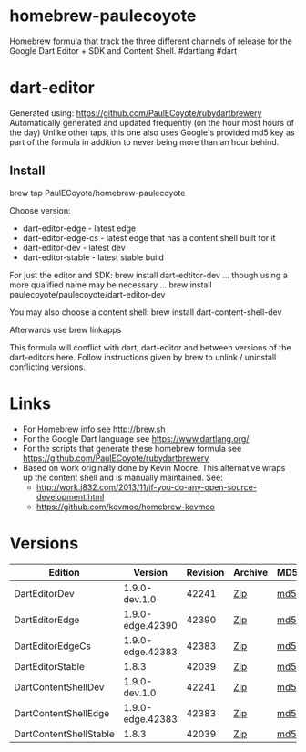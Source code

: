 homebrew-paulecoyote
====================

Homebrew formula that track the three different channels of release for the Google Dart Editor + SDK and Content Shell.  #dartlang #dart

dart-editor
===========

Generated using: https://github.com/PaulECoyote/rubydartbrewery
Automatically generated and updated frequently (on the hour most hours of the day)
Unlike other taps, this one also uses Google's provided md5 key as part of the formula in addition to never being more than an hour behind.

Install
-------
brew tap PaulECoyote/homebrew-paulecoyote

Choose version:
* dart-editor-edge - latest edge
* dart-editor-edge-cs - latest edge that has a content shell built for it
* dart-editor-dev - latest dev
* dart-editor-stable - latest stable build

For just the editor and SDK:
brew install dart-edtitor-dev
... though using a more qualified name may be necessary ...
brew install paulecoyote/paulecoyote/dart-editor-dev

You may also choose a content shell:
brew install dart-content-shell-dev

Afterwards use 
brew linkapps

This formula will conflict with dart, dart-editor and between versions of the dart-editors here.  Follow instructions given by brew to unlink / uninstall conflicting versions.

Links
=====
* For Homebrew info see http://brew.sh
* For the Google Dart language see https://www.dartlang.org/
* For the scripts that generate these homebrew formula see https://github.com/PaulECoyote/rubydartbrewery
* Based on work originally done by Kevin Moore. This alternative wraps up the content shell and is manually maintained.  See: 
    * http://work.j832.com/2013/11/if-you-do-any-open-source-development.html
    * https://github.com/kevmoo/homebrew-kevmoo

Versions
========
| Edition | Version | Revision | Archive | MD5 | Notes |
| ------- | ------- | -------- | ------- | --- | ----- |
| DartEditorDev | 1.9.0-dev.1.0 | 42241 | [Zip](https://storage.googleapis.com/dart-archive/channels/dev/release/42241/editor/darteditor-macos-x64.zip) | [md5](https://storage.googleapis.com/dart-archive/channels/dev/release/42241/editor/darteditor-macos-x64.zip.md5sum) | [Changes](https://storage.googleapis.com/dart-archive/channels/dev/release/latest/changelog.html) |
| DartEditorEdge | 1.9.0-edge.42390 | 42390 | [Zip](https://storage.googleapis.com/dart-archive/channels/be/raw/42390/editor/darteditor-macos-x64.zip) | [md5](https://storage.googleapis.com/dart-archive/channels/be/raw/42390/editor/darteditor-macos-x64.zip.md5sum) | - |
| DartEditorEdgeCs | 1.9.0-edge.42383 | 42383 | [Zip](https://storage.googleapis.com/dart-archive/channels/be/raw/42383/editor/darteditor-macos-x64.zip) | [md5](https://storage.googleapis.com/dart-archive/channels/be/raw/42383/editor/darteditor-macos-x64.zip.md5sum) | - |
| DartEditorStable | 1.8.3 | 42039 | [Zip](https://storage.googleapis.com/dart-archive/channels/stable/release/42039/editor/darteditor-macos-x64.zip) | [md5](https://storage.googleapis.com/dart-archive/channels/stable/release/42039/editor/darteditor-macos-x64.zip.md5sum) | [Changes](https://storage.googleapis.com/dart-archive/channels/stable/release/latest/changelog.html) |
| DartContentShellDev | 1.9.0-dev.1.0 | 42241 | [Zip](https://storage.googleapis.com/dart-archive/channels/dev/release/42241/dartium/content_shell-macos-ia32-release.zip) | [md5](https://storage.googleapis.com/dart-archive/channels/dev/release/42241/dartium/content_shell-macos-ia32-release.zip.md5sum) | - |
| DartContentShellEdge | 1.9.0-edge.42383 | 42383 | [Zip](https://storage.googleapis.com/dart-archive/channels/be/raw/42383/dartium/content_shell-macos-ia32-release.zip) | [md5](https://storage.googleapis.com/dart-archive/channels/be/raw/42383/dartium/content_shell-macos-ia32-release.zip.md5sum) | - |
| DartContentShellStable | 1.8.3 | 42039 | [Zip](https://storage.googleapis.com/dart-archive/channels/stable/release/42039/dartium/content_shell-macos-ia32-release.zip) | [md5](https://storage.googleapis.com/dart-archive/channels/stable/release/42039/dartium/content_shell-macos-ia32-release.zip.md5sum) | - |
